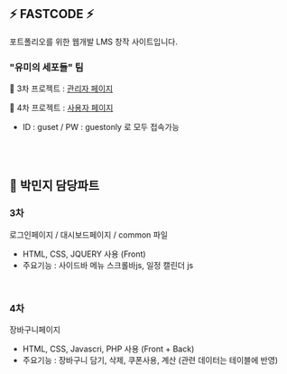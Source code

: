 ## ⚡ FASTCODE ⚡
포트폴리오를 위한 웹개발 LMS 창작 사이트입니다.
<br>
### "유미의 세포들" 팀

📁 3차 프로젝트 : <a href="http://mzeeyy.dothome.co.kr/fastcode/admin/login.php">관리자 페이지</a>

📁 4차 프로젝트 : <a href="http://mzeeyy.dothome.co.kr/fastcode/user/index.php">사용자 페이지</a>
- ID : guset / PW : guestonly 로 모두 접속가능
<br>
<br>

## 📌 박민지 담당파트

### 3차
로그인페이지 / 대시보드페이지 / common 파일

- HTML, CSS, JQUERY 사용 (Front)
- 주요기능 : 사이드바 메뉴 스크롤바js, 일정 캘린더 js
<br>

### 4차
장바구니페이지
<br>
- HTML, CSS, Javascri, PHP 사용 (Front + Back)
- 주요기능 : 장바구니 담기, 삭제, 쿠폰사용, 계산 (관련 데이터는 테이블에 반영)
